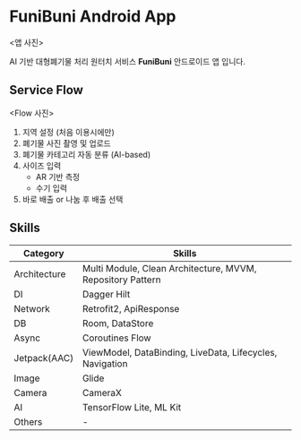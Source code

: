 # FuniBuni Android App

<앱 사진>

AI 기반 대형폐기물 처리 원터치 서비스 **FuniBuni** 안드로이드 앱 입니다.


## Service Flow

<Flow 사진>

1. 지역 설정 (처음 이용시에만)
2. 폐기물 사진 촬영 및 업로드
3. 폐기물 카테고리 자동 분류 (AI-based)
4. 사이즈 입력
   - AR 기반 측정
   - 수기 입력
5. 바로 배출 or 나눔 후 배출 선택


## Skills

| Category     | Skills                                                     |
|--------------|------------------------------------------------------------|
| Architecture | Multi Module, Clean Architecture, MVVM, Repository Pattern |
| DI           | Dagger Hilt                                                |
| Network      | Retrofit2, ApiResponse                                     |
| DB           | Room, DataStore                                            |
| Async        | Coroutines Flow                                            |
| Jetpack(AAC) | ViewModel, DataBinding, LiveData, Lifecycles, Navigation   |
| Image        | Glide                                                      |
| Camera       | CameraX                                                    |
| AI           | TensorFlow Lite, ML Kit                                    |
| Others       | -                                                          |
